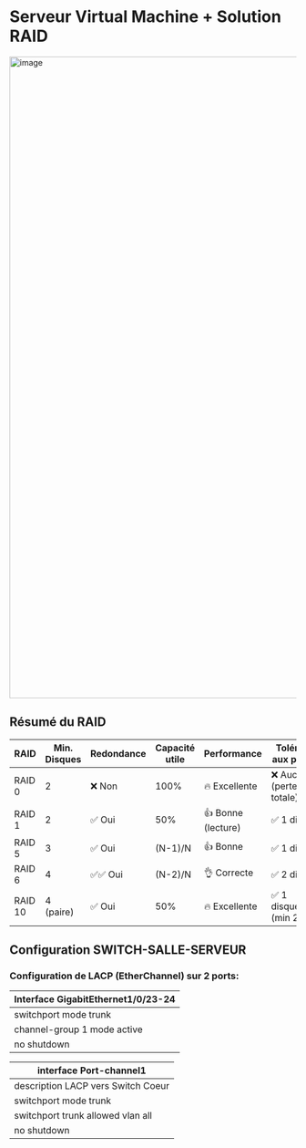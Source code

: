 
# Serveur Virtual Machine + Solution RAID
<img width="1688" height="1126" alt="image" src="https://github.com/user-attachments/assets/7fa6c3e7-5089-418d-9a88-afec60008c17" />

## Résumé du RAID
| RAID | Min. Disques | Redondance | Capacité utile    | Performance     | Tolérance aux pannes         |
|------|--------------|------------|-------------------|-----------------|------------------------------|
| RAID 0 | 2          | ❌ Non     | 100%              | 🔥 Excellente   | ❌ Aucune (perte totale)     |
| RAID 1 | 2          | ✅ Oui     | 50%               | 👍 Bonne (lecture) | ✅ 1 disque                  |
| RAID 5 | 3          | ✅ Oui     | (N-1)/N           | 👍 Bonne        | ✅ 1 disque                  |
| RAID 6 | 4          | ✅✅ Oui   | (N-2)/N           | 👌 Correcte     | ✅ 2 disques                 |
| RAID 10 | 4 (paire) | ✅ Oui     | 50%               | 🔥 Excellente   | ✅ 1 disque/paire (min 2)    |


## Configuration SWITCH-SALLE-SERVEUR 
### Configuration de LACP (EtherChannel) sur 2 ports:
| Interface GigabitEthernet1/0/23-24|
|-----------------------------------|
| switchport mode trunk             |
| channel-group 1 mode active       |
| no shutdown                        |

|interface Port-channel1|
|-----------------------| 
| description LACP vers Switch Coeur|
| switchport mode trunk             |
| switchport trunk allowed vlan all |
| no shutdown                       |
